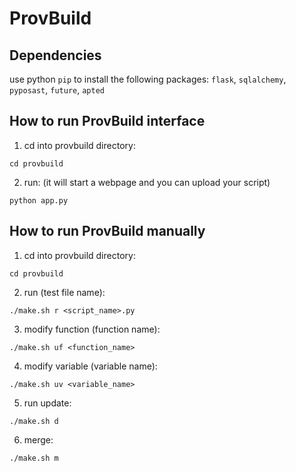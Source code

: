 # ProvBuild

## Dependencies
use python `pip` to install the following packages: `flask`, `sqlalchemy`, `pyposast`, `future`, `apted`

## How to run ProvBuild interface
1) cd into provbuild directory:

`cd provbuild`

2) run: (it will start a webpage and you can upload your script)

`python app.py`


## How to run ProvBuild manually
1) cd into provbuild directory:

`cd provbuild`

2) run (test file name):

`./make.sh r <script_name>.py`

3) modify function (function name):

`./make.sh uf <function_name>`

4) modify variable (variable name):

`./make.sh uv <variable_name>`

5) run update:

`./make.sh d`

6) merge:

`./make.sh m`
